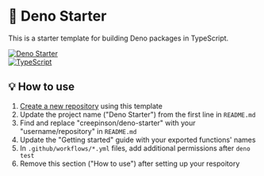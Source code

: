 # 🏁 Deno Starter

This is a starter template for building Deno packages in TypeScript.

[![Deno Starter](https://img.shields.io/badge/deno-starter-brightgreen)](https://creepinson.github.io/deno-starter/)  
[![TypeScript](https://img.shields.io/badge/types-TypeScript-blue)](https://github.com/creepinson/deno-starter)

## 💡 How to use

1. [Create a new repository](https://github.com/creepinson/deno-starter/generate) using this template
2. Update the project name ("Deno Starter") from the first line in `README.md`
3. Find and replace "creepinson/deno-starter" with your "username/repository" in `README.md`
4. Update the "Getting started" guide with your exported functions' names
5. In `.github/workflows/*.yml` files, add additional permissions after `deno test`
7. Remove this section ("How to use") after setting up your respoitory

